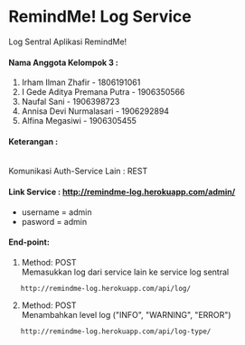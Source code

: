 # RemindMe! Log Service
Log Sentral Aplikasi RemindMe!

#### Nama Anggota Kelompok 3 :
1. Irham Ilman Zhafir - 1806191061
2. I Gede Aditya Premana Putra - 1906350566
3. Naufal Sani - 1906398723
4. Annisa Devi Nurmalasari - 1906292894
5. Alfina Megasiwi - 1906305455

#### Keterangan :
<br/>Komunikasi Auth-Service Lain : REST

#### Link Service : http://remindme-log.herokuapp.com/admin/
* username = admin
* pasword = admin

#### End-point: 
1. Method: POST <br>
Memasukkan log dari service lain ke service log sentral
```shell
   http://remindme-log.herokuapp.com/api/log/
```
2. Method: POST <br>
Menambahkan level log ("INFO", "WARNING", "ERROR")
```shell
   http://remindme-log.herokuapp.com/api/log-type/
```
